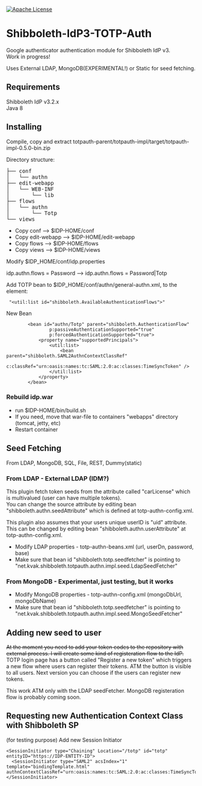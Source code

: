 [![Apache License](http://img.shields.io/:license-apache-blue.svg)](http://www.apache.org/licenses/LICENSE-2.0.html)

# Shibboleth-IdP3-TOTP-Auth
Google authenticator authentication module for Shibboleth IdP v3.  
Work in progress!  

Uses External LDAP, MongoDB(EXPERIMENTAL!) or Static for seed fetching.

Requirements
------------

Shibboleth IdP v3.2.x  
Java 8

Installing
----------

Compile, copy and extract totpauth-parent/totpauth-impl/target/totpauth-impl-0.5.0-bin.zip

Directory structure:
<pre>
├── conf
│   └── authn
├── edit-webapp
│   └── WEB-INF
│       └── lib
├── flows
│   └── authn
│       └── Totp
└── views
</pre>

* Copy conf --> $IDP-HOME/conf  
* Copy edit-webapp  --> $IDP-HOME/edit-webapp  
* Copy flows  --> $IDP-HOME/flows  
* Copy views  --> $IDP-HOME/views  

Modify $IDP_HOME/conf/idp.properties  

idp.authn.flows = Password --> idp.authn.flows = Password|Totp

Add TOTP bean to $IDP_HOME/conf/authn/general-authn.xml, to the element:
```
 "<util:list id="shibboleth.AvailableAuthenticationFlows">"
```
  New Bean
```
        <bean id="authn/Totp" parent="shibboleth.AuthenticationFlow"
                p:passiveAuthenticationSupported="true"
                p:forcedAuthenticationSupported="true">
            <property name="supportedPrincipals">
                <util:list>
                    <bean parent="shibboleth.SAML2AuthnContextClassRef"
                        c:classRef="urn:oasis:names:tc:SAML:2.0:ac:classes:TimeSyncToken" />
                </util:list>
            </property>
        </bean>
```

### Rebuild idp.war
* run $IDP-HOME/bin/build.sh
* If you need, move that war-file to  containers "webapps" directory (tomcat, jetty, etc)
* Restart container

Seed Fetching
-------------
From LDAP, MongoDB, SQL, File, REST, Dummy(static)

### From LDAP - External LDAP (IDM?)
This plugin fetch token seeds from the attribute called "carLicense" which is multivalued (user can have multiple tokens).  
You can change the source attribute by editing bean "shibboleth.authn.seedAttribute" which is defined at totp-authn-config.xml.    
    
This plugin also assumes that your users unique userID is "uid" attribute.    
This can be changed by editing bean "shibboleth.authn.userAttribute" at totp-authn-config.xml.  

* Modify LDAP properties - totp-authn-beans.xml (url, userDn, password, base)  
* Make sure that bean id "shibboleth.totp.seedfetcher" is pointing to "net.kvak.shibboleth.totpauth.authn.impl.seed.LdapSeedFetcher"  

### From MongoDB - Experimental, just testing, but it works

* Modify MongoDB properties - totp-authn-config.xml (mongoDbUrl, mongoDbName)  
* Make sure that bean id "shibboleth.totp.seedfetcher" is pointing to "net.kvak.shibboleth.totpauth.authn.impl.seed.MongoSeedFetcher"  

Adding new seed to user
----------------------

~~At the moment you need to add your token codes to the repository with external process. I will create some kind of registeration flow to the IdP.~~   
TOTP login page has a button called "Register a new token" which triggers a new flow where users can register their tokens.  ATM the button is visible to all users. Next version you can choose if the users can register new tokens.  

This work ATM only with the LDAP seedFetcher.
MongoDB registeration flow is probably coming soon.  


Requesting new Authentication Context Class with Shibboleth SP
-----------------------------------------------

(for testing purpose)
Add new Session Initiator

```
<SessionInitiator type="Chaining" Location="/totp" id="totp" entityID="https://IDP-ENTITY-ID">  
  <SessionInitiator type="SAML2" acsIndex="1" template="bindingTemplate.html" authnContextClassRef="urn:oasis:names:tc:SAML:2.0:ac:classes:TimeSyncToken"/>  
</SessionInitiator>  
```
